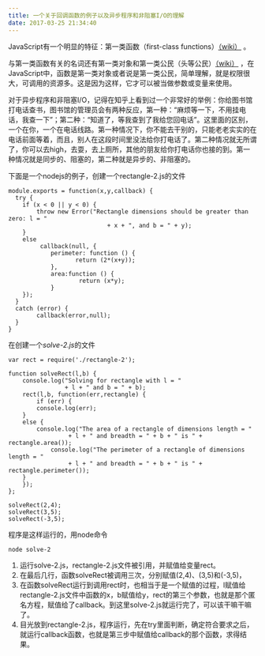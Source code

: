 ```yaml
---
title: 一个关于回调函数的例子以及异步程序和非阻塞I/O的理解
date: 2017-03-25 21:34:40
---
```



JavaScript有一个明显的特征：第一类函数（first-class functions）[（wiki）](https://en.wikipedia.org/wiki/First-class_function) 。

与第一类函数有关的名词还有第一类对象和第一类公民（头等公民）[（wiki）](https://en.wikipedia.org/wiki/First-class_citizen) ，在JavaScript中，函数是第一类对象或者说是第一类公民，简单理解，就是权限很大，可调用的资源多。这是因为这样，它才可以被当做参数或变量来使用。

对于异步程序和非阻塞I/O，记得在知乎上看到过一个非常好的举例：你给图书馆打电话查书，图书馆的管理员会有两种反应，第一种：“麻烦等一下，不用挂电话，我查一下”；第二种：“知道了，等我查到了我给您回电话”。这里面的区别，一个在你，一个在电话线路。第一种情况下，你不能去干别的，只能老老实实的在电话前面等着，而且，别人在这段时间里没法给你打电话了。第二种情况就无所谓了，你可以去high，去耍，去上厕所，其他的朋友给你打电话你也接的到。第一种情况就是同步的、阻塞的，第二种就是异步的、非阻塞的。

下面是一个nodejs的例子，创建一个rectangle-2.js的文件

~~~
module.exports = function(x,y,callback) {
  try {
    if (x < 0 || y < 0) {
        throw new Error("Rectangle dimensions should be greater than zero: l = "
                            + x + ", and b = " + y);
    }
    else
         callback(null, {
            perimeter: function () {
        		   return (2*(x+y));
			},
            area:function () {
        		    return (x*y);
			}
    });
  }
  catch (error) {
        callback(error,null);
  }
}
~~~

在创建一个*solve-2.js*的文件

~~~
var rect = require('./rectangle-2');

function solveRect(l,b) {
    console.log("Solving for rectangle with l = "
                + l + " and b = " + b);
    rect(l,b, function(err,rectangle) {
        if (err) {
	    console.log(err);
	}
	else {
	    console.log("The area of a rectangle of dimensions length = "
                 + l + " and breadth = " + b + " is " + rectangle.area());
            console.log("The perimeter of a rectangle of dimensions length = "
                 + l + " and breadth = " + b + " is " + rectangle.perimeter());
	}
    });
};

solveRect(2,4);
solveRect(3,5);
solveRect(-3,5);
~~~

程序是这样运行的，用node命令

~~~
node solve-2
~~~

1.  运行solve-2.js，rectangle-2.js文件被引用，并赋值给变量rect。
2.  在最后几行，函数solveRect被调用三次，分别赋值(2,4)、(3,5)和(-3,5)，
3.  在函数solveRect运行到调用rect时，也相当于是一个赋值的过程，l赋值给rectangle-2.js文件中函数的x，b赋值给y，rect的第三个参数，也就是那个匿名方程，赋值给了callback。到这里solve-2.js就运行完了，可以该干嘛干嘛了。
4.  目光放到rectangle-2.js，程序运行，先在try里面判断，确定符合要求之后，就运行callback函数，也就是第三步中赋值给callback的那个函数，求得结果。
